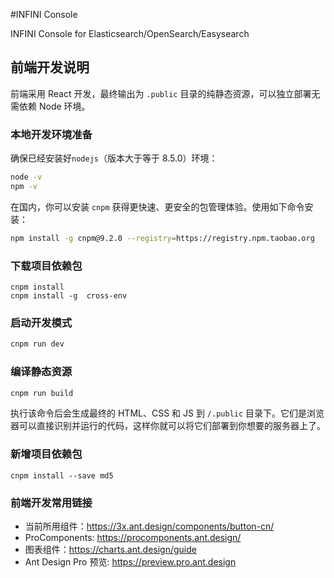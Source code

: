 #INFINI Console

INFINI Console for Elasticsearch/OpenSearch/Easysearch

## 前端开发说明

前端采用 React 开发，最终输出为 `.public` 目录的纯静态资源，可以独立部署无需依赖 Node 环境。

### 本地开发环境准备

确保已经安装好`nodejs`（版本大于等于 8.5.0）环境：
```sh
node -v
npm -v
```

在国内，你可以安装 `cnpm` 获得更快速、更安全的包管理体验。使用如下命令安装：
```sh
npm install -g cnpm@9.2.0 --registry=https://registry.npm.taobao.org
```

### 下载项目依赖包
```
cnpm install
cnpm install -g  cross-env
```

### 启动开发模式

```sh
cnpm run dev
```


### 编译静态资源

```sh
cnpm run build
```

执行该命令后会生成最终的 HTML、CSS 和 JS 到 `/.public` 目录下。它们是浏览器可以直接识别并运行的代码，这样你就可以将它们部署到你想要的服务器上了。


### 新增项目依赖包
```
cnpm install --save md5
```

### 前端开发常用链接

- 当前所用组件：https://3x.ant.design/components/button-cn/
- ProComponents: https://procomponents.ant.design/
- 图表组件：https://charts.ant.design/guide
- Ant Design Pro 预览: https://preview.pro.ant.design
